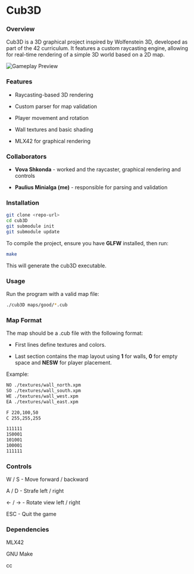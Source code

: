 # Cub3D

### Overview

Cub3D is a 3D graphical project inspired by Wolfenstein 3D, developed as part of the 42 curriculum. It features a custom raycasting engine, allowing for real-time rendering of a simple 3D world based on a 2D map.

![Gameplay Preview](./simplescreenrecorder-2025-02-14_09.49.53-ezgif.com-video-to-gif-converter.gif)

### Features

- Raycasting-based 3D rendering

- Custom parser for map validation

- Player movement and rotation

- Wall textures and basic shading

- MLX42 for graphical rendering

### Collaborators

- **Vova Shkonda** - worked and the raycaster, graphical rendering and controls

- **Paulius Minialga (me)** - responsible for parsing and validation

### Installation
   ```bash
   git clone <repo-url>
   cd cub3D
   git submodule init
   git submodule update
   ```

To compile the project, ensure you have **GLFW** installed, then run:
   ```bash
   make
   ```
This will generate the cub3D executable.

### Usage

Run the program with a valid map file:
   ```bash
   ./cub3D maps/good/*.cub
   ```
### Map Format

The map should be a .cub file with the following format:

- First lines define textures and colors.

- Last section contains the map layout using **1** for walls, **0** for empty space and **NESW** for player placement.

Example:
   ```bash
   NO ./textures/wall_north.xpm
   SO ./textures/wall_south.xpm
   WE ./textures/wall_west.xpm
   EA ./textures/wall_east.xpm

   F 220,100,50
   C 255,255,255
   
   111111
   1S0001
   101001
   100001
   111111
   ```
### Controls

W / S - Move forward / backward

A / D - Strafe left / right

← / → - Rotate view left / right

ESC - Quit the game

### Dependencies

MLX42

GNU Make

cc

